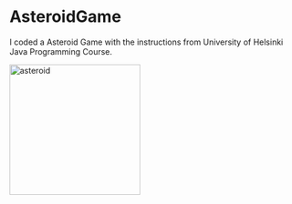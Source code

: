 # AsteroidGame
I coded a Asteroid Game with the instructions from University of Helsinki Java Programming Course.

<img width="229" alt="asteroid" src="https://user-images.githubusercontent.com/99730023/158365923-aa1069ba-6eca-4a62-a91a-3e2b961d196d.png">
